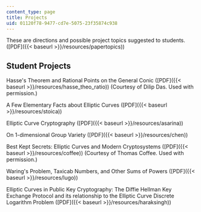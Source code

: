 ```yaml
---
content_type: page
title: Projects
uid: 01120f78-9477-cd7e-5075-23f35874c938
---
```


These are directions and possible project topics suggested to students. ([PDF]({{< baseurl >}}/resources/papertopics))

Student Projects
----------------

Hasse's Theorem and Rational Points on the General Conic ([PDF]({{< baseurl >}}/resources/hasse_theo_ratio)) (Courtesy of Dilip Das. Used with permission.)

A Few Elementary Facts about Elliptic Curves ([PDF]({{< baseurl >}}/resources/stoica))

Elliptic Curve Cryptography ([PDF]({{< baseurl >}}/resources/asarina))

On 1-dimensional Group Variety ([PDF]({{< baseurl >}}/resources/chen))

Best Kept Secrets: Elliptic Curves and Modern Cryptosystems ([PDF]({{< baseurl >}}/resources/coffee)) (Courtesy of Thomas Coffee. Used with permission.)

Waring's Problem, Taxicab Numbers, and Other Sums of Powers ([PDF]({{< baseurl >}}/resources/lugo))

Elliptic Curves in Public Key Cryptography: The Diffie Hellman Key Exchange Protocol and its relationship to the Elliptic Curve Discrete Logarithm Problem ([PDF]({{< baseurl >}}/resources/haraksingh))